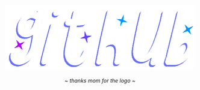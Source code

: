 <div align="center">
	<img src="https://github.com/lostsucks/lostsucks/blob/main/image_2024-08-21_193427479.png?raw=true" />
	<h6>~ <i>thanks mom for the logo</i> ~</h6>
</div>
